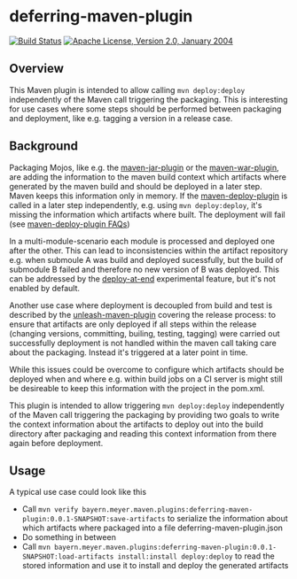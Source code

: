 deferring-maven-plugin
======================
[![Build Status](https://travis-ci.org/MeyerNils/deferring-maven-plugin.svg?branch=master)](https://travis-ci.org/MeyerNils/deferring-maven-plugin)
[![Apache License, Version 2.0, January 2004](https://img.shields.io/github/license/MeyerNils/deferring-maven-plugin.svg?label=License)](http://www.apache.org/licenses/)

Overview
--------
This Maven plugin is intended to allow calling `mvn deploy:deploy` independently of the Maven call triggering the packaging. This is interesting for use cases where some steps should be performed between packaging and deployment, like e.g. tagging a version in a release case.

Background
----------
Packaging Mojos, like e.g. the [maven-jar-plugin](https://maven.apache.org/plugins/maven-jar-plugin/) or the [maven-war-plugin](https://maven.apache.org/plugins/maven-war-plugin/), are adding the information to the maven build context which artifacts where generated by the maven build and should be deployed in a later step. Maven keeps this information only in memory. If the [maven-deploy-plugin](https://maven.apache.org/plugins/maven-deploy-plugin/) is called in a later step independently, e.g. using `mvn deploy:deploy`, it's missing the information which artifacts where built. The deployment will fail (see [maven-deploy-plugin FAQs](https://maven.apache.org/plugins/maven-deploy-plugin/faq.html#deploy_deploy))

In a multi-module-scenario each module is processed and deployed one after the other. This can lead to inconsistencies within the artifact repository e.g. when submoule A was build and deployed sucessfully, but the build of submodule B failed and therefore no new version of B was deployed. This can be addressed by the [deploy-at-end](https://maven.apache.org/plugins/maven-deploy-plugin/deploy-mojo.html#deployAtEnd) experimental feature, but it's not enabled by default.

Another use case where deployment is decoupled from build and test is described by the [unleash-maven-plugin](https://github.com/shillner/unleash-maven-plugin/) covering the release process: to ensure that artifacts are only deployed if all steps within the release (changing versions, committing, builing, testing, tagging) were carried out successfully deployment is not handled within the maven call taking care about the packaging. Instead it's triggered at a later point in time. 

While this issues could be overcome to configure which artifacts should be deployed when and where e.g. within build jobs on a CI server is might still be desireable to keep this information with the project in the pom.xml. 

This plugin is intended to allow triggering `mvn deploy:deploy` independently of the Maven call triggering the packaging by providing two goals to write the context information about the artifacts to deploy out into the build directory after packaging and reading this context information from there again before deployment. 

Usage
-----
A typical use case could look like this
* Call `mvn verify bayern.meyer.maven.plugins:deferring-maven-plugin:0.0.1-SNAPSHOT:save-artifacts` to serialize the information about which artifacts where packaged into a file deferring-maven-plugin.json
* Do something in between
* Call `mvn bayern.meyer.maven.plugins:deferring-maven-plugin:0.0.1-SNAPSHOT:load-artifacts install:install deploy:deploy` to read the stored information and use it to install and deploy the generated artifacts
